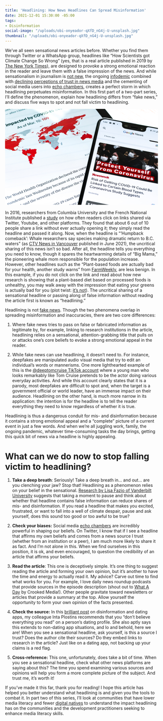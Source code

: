 ```yaml
---
title: 'Headlining: How News Headlines Can Spread Misinformation'
date: 2021-12-01 15:30:00 -05:00
tags:
- Disinformation
social-image: "/uploads/obi-onyeador-qXfD_nG4j-U-unsplash.jpg"
thumbnail: "/uploads/obi-onyeador-qXfD_nG4j-U-unsplash.jpg"
---
```


We’ve all seen sensational news articles before. Whether you find them through Twitter or a WhatsApp group, headlines like “How Scientists got Climate Change So Wrong” (yes, that is a real article published in 2019 by [The New York Times](https://www.nytimes.com/2019/11/08/opinion/sunday/science-climate-change.html)), are designed to provoke a strong emotional reaction in the reader and leave them with a false impression of the news. And while sensationalism in journalism is [not new](https://history.state.gov/milestones/1866-1898/yellow-journalism), the ongoing [infodemic](https://www.merriam-webster.com/words-at-play/words-were-watching-infodemic-meaning) combined with [declining perceptions of trust in news media](https://www.pewresearch.org/fact-tank/2021/08/30/partisan-divides-in-media-trust-widen-driven-by-a-decline-among-republicans/?cid=eml_mtp_20210831&user_email=7d521cec25f1fdf28a23bdd9e6f41570199b371735eac968b93d86fe53c1da2f&utm_source=Sailthru&utm_medium=email&utm_campaign=New%20Campaign&utm_term=First%20Read) and the cementing of social media users into [echo chambers](https://edu.gcfglobal.org/en/digital-media-literacy/what-is-an-echo-chamber/1/), creates a perfect storm in which headlining perpetuates misinformation. In this first part of a two-part series, I’ll define the phenomenon, explain how headlining differs from “fake news,” and discuss five ways to spot and not fall victim to headlining.

![obi-onyeador-qXfD_nG4j-U-unsplash.jpg](/uploads/obi-onyeador-qXfD_nG4j-U-unsplash.jpg)

<!--more-->

In 2016, researchers from Columbia University and the French National Institute published a [study](https://hal.inria.fr/hal-01281190) on how often readers click on links shared via Twitter, Youtube, and other platforms. They found that about 6 out of 10 people share a link without ever actually opening it; they simply read the headline and passed it along. Now, when the headline is “‘Humpback comeback’: Whale researchers say species making dramatic return to B.C. waters” (as [CTV News in Vancouver](https://vancouverisland.ctvnews.ca/humpback-comeback-whale-researchers-say-species-making-dramatic-return-to-b-c-waters-1.5480862) published in June 2021), the uncritical sharing of this news isn’t so bad. After all, the headline tells you everything you need to know, though it spares the heartwarming details of “Big Mama,” the pioneering whale mom responsible for the population increase. However, other headlines such as the “Plant-based foods are actually bad for your health, another study warns” from [FarmWeekly](https://www.farmweekly.com.au/story/7515305/plant-based-foods-are-actually-bad-for-your-health-another-study-warns/?cs=5151), are less benign. In this example, if you do not click on the link and read about how new research is showing that a plant-based diet based on processed foods is unhealthy, you may walk away with the impression that eating your greens is actually bad for you (plot twist: [it’s not](https://www.heart.org/en/healthy-living/healthy-eating/add-color/fruits-and-vegetables-serving-sizes)). The uncritical sharing of a sensational headline or passing along of false information without reading the article first is known as “headlining.”

Headlining is not [fake news](https://libguides.valenciacollege.edu/c.php?g=612299&p=4251522). Though the two phenomena overlap in spreading misinformation and inaccuracies, there are two core differences:

1. Where fake news tries to pass on false or fabricated information as legitimate by, for example, linking to research institutions in the article, headlining relies on a sensational, attention-grabbing title that pulls on or attacks one’s core beliefs to evoke a strong emotional appeal in the reader.

2. While fake news can use headlining, it doesn’t need to. For instance, deepfakes are manipulated audio visual media that try to edit an individual’s words or mannerisms. One more lighthearted example of this is the [@deeptomcruise TikTok account](https://www.creativebloq.com/features/deepfake-examples) where a young man who looks remarkably like Tom Cruise pretends to be the actor doing various everyday activities. And while this account clearly states that it is a parody, most deepfakes are difficult to spot and, when the target is a government official or world leader, have an immense impact on their audience. Headlining on the other hand, is much more narrow in its application: the intention is for the headline is to tell the reader everything they need to know regardless of whether it is true.

Headlining is thus a dangerous conduit for mis- and disinformation because it contains a strong emotional appeal and a “complete” picture of a current event in just a few words. And when we’re all juggling work, family, the ongoing pandemic, whatever time-consuming tasks the day brings, getting this quick bit of news via a headline is highly appealing.

# **What can we do now to stop falling victim to headlining?**

1. **Take a deep breath**: Seriously! Take a deep breath in… and out… are you clenching your jaw? Stop that! Headlining as a phenomenon relies on your belief in the sensational. [Research by Lisa Fazio of Vanderbilt University](https://dai0-my.sharepoint.com/personal/nancy_haugh_dai_com/Documents/Documents/Custom%20Office%20Templates) suggests that taking a moment to pause and think about whether that headline contains false information can reduce shares of mis- and disinformation. If you read a headline that makes you excited, frustrated, or want to fall into a well of climate despair, pause and ask yourself, does this sound too good or too awful to be true?

2. **Check your biases:** Social media [echo chambers](https://dai0-my.sharepoint.com/personal/nancy_haugh_dai_com/Documents/Documents/Questionnaire%20Translated%20to%20Spanish.docx) are incredibly powerful in shaping our beliefs. On Twitter, I know that if I see a headline that affirms my own beliefs and comes from a news source I trust (whether from an institution or a peer), I am much more likely to share it as fact. And I’m not alone in this. When we find ourselves in this position, it is ok, and even encouraged, to question the credibility of an article that affirms your beliefs.

3. **Read the article**: This one is deceptively simple. It’s one thing to suggest reading the article and forming your own opinion, but it’s another to have the time and energy to actually read it. My advice? Carve out time to find what works for you. For example, I love daily news roundup podcasts that provide sources in the episode description (shout out to [What A Day](https://crooked.com/podcast-series/what-a-day/) by Crooked Media!). Other people gravitate toward newsletters or articles that provide a summary at the top. Allow yourself the opportunity to form your own opinion of the facts presented.

4. **Check the source:** In this [brilliant post](https://dai-global-digital.com/disinformation-and-dating-apps-a-match-made-in-heaven-but-swipe-left-though.html?utm_source=related-box) on disinformation and dating apps, my colleague Inta Plostins recommends that you “don’t believe everything you read” on a person’s dating profile. She also aptly says this extends to non-dating app situations, and lo and behold, here we are! When you see a sensational headline, ask yourself, is this a source I trust? Does the author cite their sources? Do they embed links to research in the article? Just like on a dating app, not backing up your claims is a red flag.

5. **Cross-reference:** This one, unfortunately, does take a bit of time. When you see a sensational headline, check what other news platforms are saying about this? The time you spend examining various sources and opinions will help you form a more complete picture of the subject. And trust me, it’s worth it!

If you’ve made it this far, thank you for reading! I hope this article has helped you better understand what headlining is and given you the tools to combat it. In part two of this series, I’ll look at communities that have lower media literacy and fewer [digital natives](https://dai-global-digital.com/beyond-features-designing-for-the-worlds-digital-explorers.html?utm_source=related-box) to understand the impact headlining has on the communities and the development practitioners seeking to enhance media literacy skills.